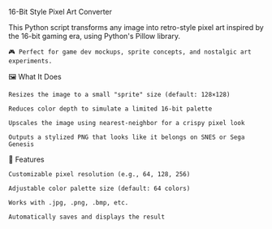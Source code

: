 16-Bit Style Pixel Art Converter

This Python script transforms any image into retro-style pixel art inspired by the 16-bit gaming era, using Python's Pillow library.

    🎮 Perfect for game dev mockups, sprite concepts, and nostalgic art experiments.

🖼️ What It Does

    Resizes the image to a small "sprite" size (default: 128×128)

    Reduces color depth to simulate a limited 16-bit palette

    Upscales the image using nearest-neighbor for a crispy pixel look

    Outputs a stylized PNG that looks like it belongs on SNES or Sega Genesis

🔧 Features

    Customizable pixel resolution (e.g., 64, 128, 256)

    Adjustable color palette size (default: 64 colors)

    Works with .jpg, .png, .bmp, etc.

    Automatically saves and displays the result
